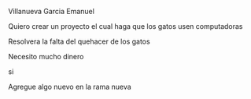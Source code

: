 Villanueva Garcia Emanuel 

Quiero crear un proyecto el cual haga que los gatos usen computadoras

Resolvera la falta del quehacer de los gatos 

Necesito mucho dinero 

si

Agregue algo nuevo en la rama nueva 
